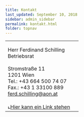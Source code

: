```yaml
---
title: Kontakt
last_updated: September 10, 2018
sidebar: admin_sidebar
permalink: kontakt.html
folder: topnav
---
```


<table cellpadding="0" cellspacing="0" border="0" summary="">
 <tbody><tr>
  
  <td valign="top" class="lauftext" width="217">
   
   <span class="kontaktname">Herr Ferdinand Schilling </span><br>
   <span class="kontaktfunktion">Betriebsrat</span><br>
   <br>Stromstraße 11<br>
   1201 Wien
   <br>Tel.: +43 664 500 74 07
   <br>Fax.: +43 1 33100 889
   <br><a href="mailto:ferd.schilling@aon.at" class="kontaktemail">ferd.schilling@aon.at</a>
  </td>
 </tr> 
 <tr>
  <td colspan="2" class="lauftext"><a target="_blank" href="http://www.hierstehteinlink.at" class="quick_nav_bold"><img alt="Hier kann ein Link stehen" src="https://br-richard.github.io/images/symbols/contentarrow.gif" width="8" height="11" border="0">Hier kann ein Link stehen</a></td>
 </tr>
</tbody></table>
